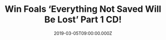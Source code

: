 ---
campaign-uuid: "c-6ae6b0f4-feab-4809-a0ac-20171be3ba89"
type: "Competition"
category: "Music"
date: "2019-03-05T09:00:00.000Z"
end-date: "2019-04-05T23:59:00.000Z"
disable-form: false
is_promoted: false
has_entry_page: true
title: "Win Foals ‘Everything Not Saved Will Be Lost’ Part 1 CD!"
competition-description: "<p>From playing chaotic house parties in their home city\
  \ of Oxford to becoming major festival headliners across Europe, Foals’ trajectory\
  \ has been remarkable. After more than a decade in the game, here they are again\
  \ with  with the bravest and most ambitious project of their career: not one, but\
  \ two astonishing new albums: ‘Everything Not Saved Will Be Lost’. A pair of releases,\
  \ separate but related, and we have their very first Part 1 to one of our lucky\
  \ members.</p>\n<p>Want to hear it first? Click below for a chance to win.</p>\n"
hero-header: "Win Foals ‘Everything Not Saved Will Be Lost’ Part 1 CD!"
terms-confirmation: "N/A"
banner-img: "https://assets.expresslyapp.com/asset-fda903b4-5087-4eb1-9a09-d8b0df70bff6.jpg"
logo-left-href: "aaa.nme.com"
logo-left-image: "https://assets.expresslyapp.com/asset-9cea9aec-5862-4a44-a918-135d4e56c576.jpg"
logo-left-title: "NME AAA"
bg-image-hero: "https://assets.expresslyapp.com/asset-7c9899a0-2848-4775-a04c-38b83dacea6f.jpg"
bg-image-first: "https://assets.expresslyapp.com/asset-9272e2f0-5c38-4317-b278-2aed2890b34c.jpg"
bg-image-second: "https://assets.expresslyapp.com/asset-a2445441-936c-4382-aa53-3fddd90add47.jpg"
section1-content: "<p>The two releases, capture the most compelling, ambitious and\
  \ cohesive creations they’ve ever produced. Eager to break the traditional pop song\
  \ structure which they felt they were becoming increasingly tapered to, the 20 tracks\
  \ defy expectation.</p>\n<p>There are exploratory, progressive-tinged tracks alongside\
  \ atmospheric segues which make the music an experience rather than a mere collection\
  \ of songs. Yet the band’s renowned ability to wield relentless grooves with striking\
  \ power and skyscraper hooks also reaches new heights. </p>\n"
section2-content: "<p>''This is the start of a new era, headlining Glasto is the most\
  \ special show you can do. But it has to be the right time'' Foals told NME in their\
  \ exclusive interview after the release of their brand new album. You can read the\
  \ full article  on <a href=\"https://www.nme.com/big-read-foals-2019-everything-not-saved-will-be-lost-part-1\"\
  >this week's Big Read</a> on the band</p>\n<p>Don't miss out the oportunity of winning\
  \ their brand new album ‘Everything Not Saved Will Be Lost’ now, enter the form\
  \ below and it could be coming home with you!</p>\n<p>Good luck!</p>\n"
entry-title: "Win Foals ‘Everything Not Saved Will Be Lost’ Part 1 CD!"
entry-content: "<p>Enter the draw to win  Foals ‘Everything Not Saved Will Be Lost’\
  \ Part 1 CD by entering below before 23:59 on 5th of April 2019.</p>\n"
has-winner: false
prize-description: "Foals ‘Everything Not Saved Will Be Lost’ Part 1 CD!"
special-conditions: "Multiple entries are allowed up to one every day\r\nThis competition\
  \ is also available on: http://club.expressly.io/competitons/\r\nfoals-cd-everything-not-saved-giveaway"
country-restrictions:
- "GB"
---